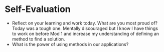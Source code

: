 # Self-Evaluation

- Reflect on your learning and work today. What are you most proud of? Today was a tough one. Mentally discouraged but I know I have things to work on before Mod 1 and increase my understanding of defining an method to find a solution. 
- What is the power of using methods in our applications?